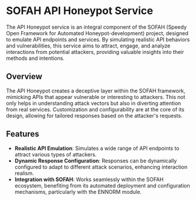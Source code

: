 # SOFAH API Honeypot Service

The API Honeypot service is an integral component of the SOFAH (Speedy Open Framework for Automated Honeypot-development) project, designed to emulate API endpoints and services. By simulating realistic API behaviors and vulnerabilities, this service aims to attract, engage, and analyze interactions from potential attackers, providing valuable insights into their methods and intentions.

## Overview

The API Honeypot creates a deceptive layer within the SOFAH framework, mimicking APIs that appear vulnerable or interesting to attackers. This not only helps in understanding attack vectors but also in diverting attention from real services. Customization and configurability are at the core of its design, allowing for tailored responses based on the attacker's requests.

## Features

- **Realistic API Emulation**: Simulates a wide range of API endpoints to attract various types of attackers.
- **Dynamic Response Configuration**: Responses can be dynamically configured to adapt to different attack scenarios, enhancing interaction realism.
- **Integration with SOFAH**: Works seamlessly within the SOFAH ecosystem, benefiting from its automated deployment and configuration mechanisms, particularly with the ENNORM module.
